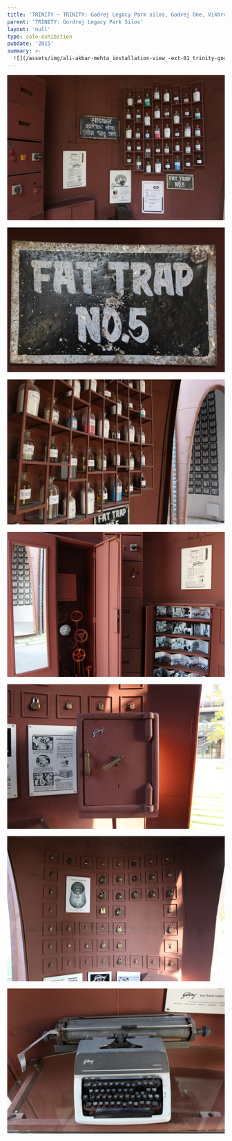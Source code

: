 ```yaml
---
title: 'TRINITY ~ TRINITY: Godrej Legacy Park silos, Godrej One, Vikhroli, 2015'
parent: 'TRINITY: Gordrej Legacy Park Silos'
layout: 'null'
type: solo-exhibition
pubdate: '2015'
summary: >-
  ![](/assets/img/ali-akbar-mehta_installation-view_-ext-01_trinity-godrej_2015.jpg)
---
```

![](/assets/img/ali-akbar-mehta_installation-view_-past-01_trinity-godrej_2015.jpg)

![](/assets/img/ali-akbar-mehta_installation-view_-past-02_trinity-godrej_2015.jpg)

![](/assets/img/ali-akbar-mehta_installation-view_-past-10_trinity-godrej_2015.jpg)

![](/assets/img/ali-akbar-mehta_installation-view_-past-05_trinity-godrej_2015.jpg)

![](/assets/img/ali-akbar-mehta_installation-view_-past-07_trinity-godrej_2015.jpg)

![](/assets/img/ali-akbar-mehta_installation-view_-past-09_trinity-godrej_2015.jpg)

![](/assets/img/ali-akbar-mehta_installation-view_-past-11_trinity-godrej_2015.jpg)
